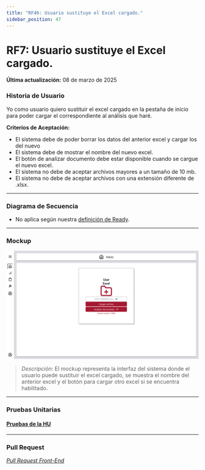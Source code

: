 ```yaml
---
title: "RF46: Usuario sustituye el Excel cargado."  
sidebar_position: 47
---
```


# RF7: Usuario sustituye el Excel cargado.

**Última actualización:** 08 de marzo de 2025

### Historia de Usuario

Yo como usuario quiero sustituir el excel cargado en la pestaña de inicio para poder cargar el correspondiente al análisis que haré. 

  **Criterios de Aceptación:**
  - El sistema debe de poder borrar los datos del anterior excel y cargar los del nuevo
  - El sistema debe de mostrar el nombre del nuevo excel.
  - El botón de analizar documento debe estar disponible cuando se cargue el nuevo excel.
  - El sistema no debe de aceptar archivos mayores a un tamaño de 10 mb.
  - El sistema no debe de aceptar archivos con una extensión diferente de .xlsx.

---

### Diagrama de Secuencia

- No aplica según nuestra [definición de Ready](../../definicion-ready-tractores.md).

---

### Mockup

![Mockup](./mockups/mockupRF7.png)

> *Descripción*: El mockup representa la interfaz del sistema donde el usuario puede sustituir el excel cargado, se muestra el nombre del anterior excel y el botón para cargar otro excel si se encuentra habilitado.

---

### Pruebas Unitarias 

#### [Pruebas de la HU](https://docs.google.com/spreadsheets/d/1W-JW32dTsfI22-Yl5LydMhiu-oXHH_xo3hWvK6FHeLw/edit?gid=1140201090#gid=1140201090)

---

### Pull Request

_<u>[Pull Request Front-End](https://github.com/CodeAnd-Co/App-Local-TracTech/pull/11)</u>_
